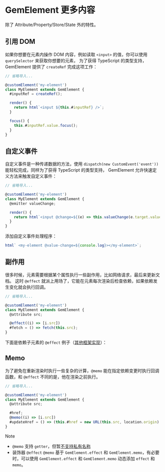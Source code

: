 # GemElement 更多内容

除了 Attribute/Property/Store/State 外的特性。

## 引用 DOM

如果你想要在元素内操作 DOM 内容，例如读取 `<input>` 的值，你可以使用 `querySelector` 来获取你想要的元素，
为了获得 TypeScript 的类型支持，GemElement 提供了 `createRef` 完成这项工作：

```js
// 省略导入...

@customElement('my-element')
class MyElement extends GemElement {
  #inputRef = createRef();

  render() {
    return html`<input ${this.#inputRef} />`;
  }

  focus() {
    this.#inputRef.value.focus();
  }
}
```

## 自定义事件

自定义事件是一种传递数据的方法，使用 `dispatch(new CustomEvent('event'))` 能轻松完成，同样为了获得 TypeScript 的类型支持，
GemElement 允许快速定义方法来触发自定义事件：

```js
// 省略导入...

@customElement('my-element')
class MyElement extends GemElement {
  @emitter valueChange;

  render() {
    return html`<input @change=${(e) => this.valueChange(e.target.value)} />`;
  }
}
```

添加自定义事件处理程序：

```js
html` <my-element @value-change=${console.log}></my-element>`;
```

## 副作用

很多时候，元素需要根据某个属性执行一些副作用，比如网络请求，最后来更新文档。
这时 `@effect` 就派上用场了，它能在元素每次渲染后检查依赖，如果依赖发生变化就会执行回调。

```js
// 省略导入...

@customElement('my-element')
class MyElement extends GemElement {
  @attribute src;

  @effect((i) => [i.src])
  #fetch = () => fetch(this.src);
}
```

下面是依赖子元素的 `@effect` 例子（[其他框架实现](https://twitter.com/youyuxi/status/1327328144525848577?s=20)）：

<gbp-raw src="https://raw.githubusercontent.com/mantou132/gem/main/packages/gem-examples/src/effect/index.ts"></gbp-raw>

## Memo

为了避免在重新渲染时执行一些复杂的计算，`@memo` 能在指定依赖变更时执行回调函数，和 `@effect` 不同的是，他在渲染之前执行。

```js
// 省略导入...

@customElement('my-element')
class MyElement extends GemElement {
  @attribute src;

  #href;
  @memo((i) => [i.src])
  #updateHref = () => (this.#href = new URL(this.src, location.origin).href);
}
```

> [!NOTE]
>
> - `@memo` 支持 `getter`，但暂[不支持私有名称](https://github.com/tc39/proposal-decorators/issues/509)
> - 装饰器 `@effect` `@memo` 基于 `GemElement.effect` 和 `GemElement.memo`，有必要时，可以使用 `GemElement.effect` 和 `GemElement.memo` 动态添加 `effect` 和 `memo`。
